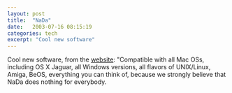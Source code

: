```yaml
---
layout: post
title:  "NaDa"
date:   2003-07-16 08:15:19
categories: tech
excerpt: "Cool new software"
---
```

Cool new software, from the <a href="http://www.bernardbelanger.com/computing/NaDa/">website</a>: "Compatible with all Mac OSs, including OS X Jaguar, all Windows versions, all flavors of UNIX/Linux, Amiga, BeOS, everything you can think of, because we strongly believe that NaDa does nothing for everybody. 

